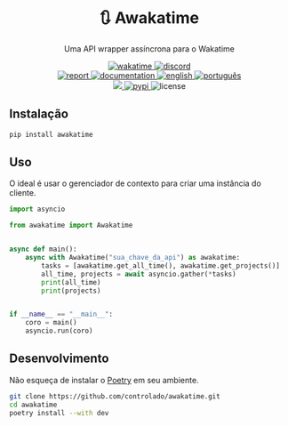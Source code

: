 <div align="center">
    <h1>🔃 Awakatime</h1>
    <p>Uma API wrapper assíncrona para o Wakatime</p>
    <a href="https://wakatime.com/badge/github/controlado/awakatime">
        <img src="https://wakatime.com/badge/github/controlado/awakatime.svg" alt="wakatime">
    </a>
    <a href="https://discordapp.com/users/854886148455399436">
        <img src="https://dcbadge.vercel.app/api/shield/854886148455399436?style=flat" alt="discord">
    </a>
    <br>
    <a href="https://github.com/controlado/awakatime/issues/new">
        <img src="https://img.shields.io/badge/Report%20a%20bug-gray" alt="report">
    </a>
    <a href="https://awakatime.readthedocs.io/en/latest/?badge=latest">
        <img src="https://readthedocs.org/projects/awakatime/badge/?version=latest" alt="documentation">
    </a>
    <a href="README.md">
        <img src="https://img.shields.io/badge/English-bright" alt="english">
    </a>
    <a href="README.br.md">
        <img src="https://img.shields.io/badge/Português-bright" alt="português">
    </a>
    <br>
    <a href="https://codecov.io/gh/controlado/awakatime">
        <img src="https://codecov.io/gh/controlado/awakatime/branch/main/graph/badge.svg?token=86DTBWW41H">
    </a>
    <a href="https://pypi.org/project/awakatime/">
        <img src="https://img.shields.io/pypi/v/awakatime?color=green" alt="pypi">
    </a>
    <img src="https://img.shields.io/github/license/controlado/awakatime" alt="license">
</div>

## Instalação

```bash
pip install awakatime
```

## Uso

O ideal é usar o gerenciador de contexto para criar uma instância do cliente.

```python
import asyncio

from awakatime import Awakatime


async def main():
    async with Awakatime("sua_chave_da_api") as awakatime:
        tasks = [awakatime.get_all_time(), awakatime.get_projects()]
        all_time, projects = await asyncio.gather(*tasks)
        print(all_time)
        print(projects)


if __name__ == "__main__":
    coro = main()
    asyncio.run(coro)
```

## Desenvolvimento

Não esqueça de instalar o [Poetry](https://python-poetry.org/) em seu ambiente.

```bash
git clone https://github.com/controlado/awakatime.git
cd awakatime
poetry install --with dev
```